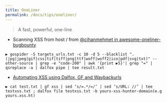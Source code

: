 ```yaml
---
title: OneLiner
permalink: /docs/tips/oneliner/
---
```


> A fast, powerful, one-line

* Scanning XSS from host / from [@cihanmehmet in awesome-oneliner-bugbounty](https://github.com/dwisiswant0/awesome-oneliner-bugbounty)
```
▶ gospider -S targets_urls.txt -c 10 -d 5 --blacklist ".(jpg|jpeg|gif|css|tif|tiff|png|ttf|woff|woff2|ico|pdf|svg|txt)" --other-source | grep -e "code-200" | awk '{print ▶5}'| grep "=" | qsreplace -a | dalfox pipe | tee result.txt
```
* [Automating XSS using Dalfox, GF and Waybackurls](https://medium.com/bugbountywriteup/automating-xss-using-dalfox-gf-and-waybackurls-bc6de16a5c75)
```
▶ cat test.txt | gf xss | sed ‘s/=.*/=/’ | sed ‘s/URL: //’ | tee testxss.txt ; dalfox file testxss.txt -b yours-xss-hunter-domain(e.g yours.xss.ht)
```
